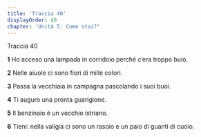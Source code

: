 ```yaml
---
title: 'Traccia 40'
displayOrder: 40
chapter: 'Unità 5: Come stai?'
---
```


Traccia 40

**1** Ho acceso una lampada in corridoio perché c’era troppo buio.

**2** Nelle aiuole ci sono fiori di mille colori.

**3** Passa la vecchiaia in campagna pascolando i suoi buoi.

**4** Ti auguro una pronta guarigione.

**5** Il benzinaio è un vecchio istriano.

**6** Tieni: nella valigia ci sono un rasoio e un paio di guanti di cuoio.
